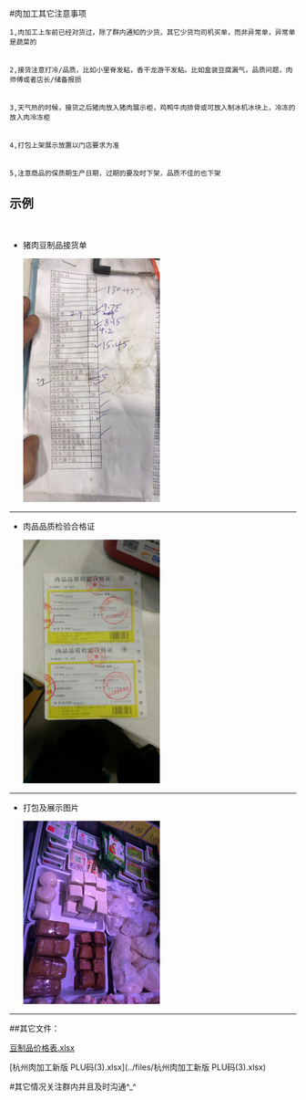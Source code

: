 #肉加工其它注意事项

	1,肉加工上车前已经对货过，除了群内通知的少货，其它少货均司机买单，而非异常单，异常单是蔬菜的
	

	2,接货注意打冷/品质，比如小里脊发粘，香干龙游干发粘。比如盒装豆腐漏气，品质问题，肉师傅或者店长/储备报损


	3,天气热的时候，接货之后猪肉放入猪肉展示柜，鸡鸭牛肉排骨或可放入制冰机冰块上，冷冻的放入肉冷冻柜


	4,打包上架展示放置以门店要求为准


	5,注意商品的保质期生产日期，过期的要及时下架，品质不佳的也下架
	


## 示例
   
<br/>

*    猪肉豆制品接货单
   
     <img src="../resources/示例肉豆制品收货单.jpeg" width="50%">
     
-------

*    肉品品质检验合格证   

     <img src="../resources/示例猪肉品质检验合格证.jpeg" width="50%">
     
-------    
     
*    打包及展示图片

     <img src="../resources/示例豆制品展示.jpeg" width="50%">
     
------   




##其它文件：

[豆制品价格表.xlsx](../files/豆制品价格表.xlsx)

[杭州肉加工新版 PLU码(3).xlsx](../files/杭州肉加工新版 PLU码(3).xlsx)


#其它情况关注群内并且及时沟通^_^